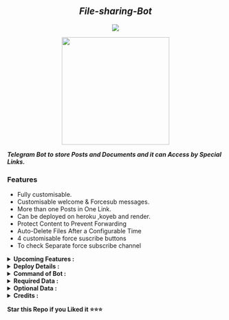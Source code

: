 <h2 align="Center"><b><i>File-sharing-Bot</i></b></h2>
<center><img src="https://files.catbox.moe/ufzpkn.jpg" ></center>
<p align="center">
  <a href="https://www.python.org">
    <img src="http://ForTheBadge.com/images/badges/made-with-python.svg" width ="250">
  </a> 
</p>


<b><i>Telegram Bot to store Posts and Documents and it can Access by Special Links.</i></b> 


### Features

- Fully customisable.
- Customisable welcome & Forcesub messages.
- More than one Posts in One Link.
- Can be deployed on heroku ,koyeb and render.
- Protect Content to Prevent Forwarding
- Auto-Delete Files After a Configurable Time
- 4 customisable force suscribe buttons
- To check Separate force subscribe channel 

<details><summary><b> Upcoming Features :</b></summary>
 ## What’s Next Going to add

These features are in the pipeline, and contributions from the community are welcome!


- [x] **Channel Join Request**
  Implement a feature that prompts users to join a specified Telegram channel before accessing the bot's functionalities.

- [x]  **Database search**
  This feature is used to search file from database by the user and get the file, for security of bot the file should be delete in certain time

- [x] **IN-Built fsub customize**
  This feature is used to change the force subscribe button by the Admin while bot was running
</details>

<details><summary><b> Deploy Details :</b></summary>
### Setup

- Add the bot to Database Channel with all permission
- Add bot to ForceSub channel as Admin with Invite Users via Link Permission if you enabled ForceSub 


#### Deploy in your VPS or Commandline
````bash
git clone https://github.com/Techfreak555/TF-File-store-bot
cd TF-File-store-bot
pip3 install -r requirements.txt
# <Create config.py appropriately>
python3 main.py
````
</details>

<details><summary><b> Command of Bot :</b></summary>
### Admin Commands

```
/start - start the bot or get posts

/batch - create link for more than one posts

/genlink - create link for one post

/users - view bot statistics

/broadcast - broadcast any messages to bot users

/stats - checking your bot uptime
```
</details>

<details><summary><b> Required Data :</b></summary>
### Variables

* `API_HASH` Your API Hash from my.telegram.org
* `APP_ID` Your API ID from my.telegram.org
* `TG_BOT_TOKEN` Your bot token from @BotFather
* `OWNER_ID` Must enter Your Telegram Id
* `CHANNEL_ID` Your Channel ID eg:- -100xxxxxxxx
* `DATABASE_URL` Your mongo db url
* `ADMINS` Optional: A space separated list of user_ids of Admins, they can only create links
* `START_MESSAGE` Optional: start message of bot, use HTML and <a href='https://github.com/Techfreak555/TF-File-store-bot/blob/main/README.md#start_message'>fillings</a>
* `START_PIC` Optional: URL or file path of the image to be sent as the start message
* `FORCE_SUB_MESSAGE`Optional:Force sub message of bot, use HTML and Fillings
* `FORCE_SUB_CHANNEL` Optional: ForceSub Channel ID, leave 0 if you want disable force sub
* `PROTECT_CONTENT` Optional: True if you need to prevent files from forwarding
* `AUTO_DELETE_TIME `  Set the time in seconds for automatic file deletion. Default is False, which disables auto-deletion.

### Extra Variables

* `AUTO_DELETE_MSG` put your custom deletion text if you want Setup Custom deletion messaeg,
* `AUTO_DEL_SUCCESS_MSG` Set your custom success message for when the file is successfully deleted
* `CUSTOM_CAPTION` put your Custom caption text if you want Setup Custom Caption, you can use HTML and <a href='https://github.com/Techfreak555/TF-File-store-bot/blob/main/README.md#custom_caption'>fillings</a> for formatting (only for documents)
* `DISABLE_CHANNEL_BUTTON` Put True to Disable Channel Share Button, Default if False
* `BOT_STATS_TEXT` put your custom text for stats command, use HTML and <a href='https://github.com/Techfreak555/TF-File-store-bot/blob/main/README.md#custom_stats'>fillings</a>
* `USER_REPLY_TEXT` put your text to show when user sends any message, use HTML
* `DATABASE_NAME` Your mongo db session name
</details>

<details><summary><b> Optional Data :</b></summary>
### Fillings
#### START_MESSAGE | FORCE_SUB_MESSAGE

* `{first}` - User first name
* `{last}` - User last name
* `{id}` - User ID
* `{mention}` - Mention the user
* `{username}` - Username

#### CUSTOM_CAPTION

* `{filename}` - file name of the Document
* `{previouscaption}` - Original Caption

#### CUSTOM_STATS

* `{uptime}` - Bot Uptime

</details>

<details><summary><b> Credits :</b></summary>
### Credits

- Telegram channel 👉<a href="https://t.me/tech_freak_tamil">Click here</a>

- Thanks To Dan For His Awsome [Libary](https://github.com/pyrogram/pyrogram)

### Licence
[![GNU GPLv3 Image](https://www.gnu.org/graphics/gplv3-127x51.png)](http://www.gnu.org/licenses/gpl-3.0.en.html)  

[FILE-SHARING-BOT](https://github.com/Techfreak555/TF-File-store-bot) is Free Software: You can use, study share and improve it at your
will. Specifically you can redistribute and/or modify it under the terms of the
[GNU General Public License](https://www.gnu.org/licenses/gpl.html) as
published by the Free Software Foundation, either version 3 of the License, or
(at your option) any later version. 

</details>

   **Star this Repo if you Liked it ⭐⭐⭐**

